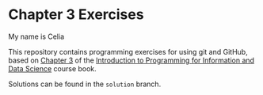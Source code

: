 # Chapter 3 Exercises

My name is Celia

This repository contains programming exercises for using git and GitHub, 
based on [Chapter 3](https://infx511.github.io/git-basics.html) 
of the [Introduction to Programming for Information and Data Science](https://infx511.github.io/) course book. 

Solutions can be found in the `solution` branch.